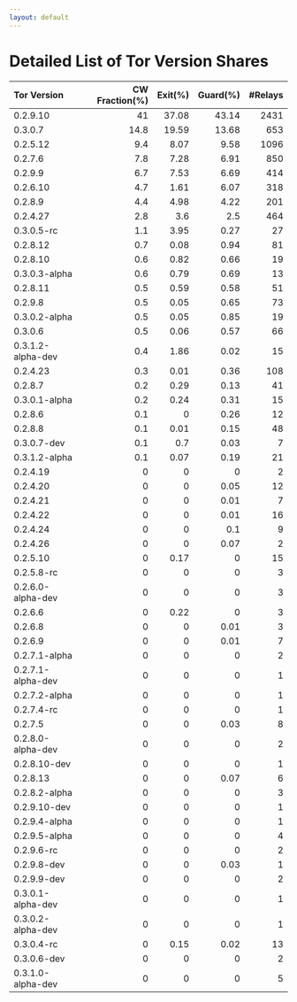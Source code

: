 ```yaml
---
layout: default
---
```



# Detailed List of Tor Version Shares

| Tor Version       |   CW Fraction(%) |   Exit(%) |   Guard(%) |   #Relays |
|:------------------|-----------------:|----------:|-----------:|----------:|
| 0.2.9.10          |             41   |     37.08 |      43.14 |      2431 |
| 0.3.0.7           |             14.8 |     19.59 |      13.68 |       653 |
| 0.2.5.12          |              9.4 |      8.07 |       9.58 |      1096 |
| 0.2.7.6           |              7.8 |      7.28 |       6.91 |       850 |
| 0.2.9.9           |              6.7 |      7.53 |       6.69 |       414 |
| 0.2.6.10          |              4.7 |      1.61 |       6.07 |       318 |
| 0.2.8.9           |              4.4 |      4.98 |       4.22 |       201 |
| 0.2.4.27          |              2.8 |      3.6  |       2.5  |       464 |
| 0.3.0.5-rc        |              1.1 |      3.95 |       0.27 |        27 |
| 0.2.8.12          |              0.7 |      0.08 |       0.94 |        81 |
| 0.2.8.10          |              0.6 |      0.82 |       0.66 |        19 |
| 0.3.0.3-alpha     |              0.6 |      0.79 |       0.69 |        13 |
| 0.2.8.11          |              0.5 |      0.59 |       0.58 |        51 |
| 0.2.9.8           |              0.5 |      0.05 |       0.65 |        73 |
| 0.3.0.2-alpha     |              0.5 |      0.05 |       0.85 |        19 |
| 0.3.0.6           |              0.5 |      0.06 |       0.57 |        66 |
| 0.3.1.2-alpha-dev |              0.4 |      1.86 |       0.02 |        15 |
| 0.2.4.23          |              0.3 |      0.01 |       0.36 |       108 |
| 0.2.8.7           |              0.2 |      0.29 |       0.13 |        41 |
| 0.3.0.1-alpha     |              0.2 |      0.24 |       0.31 |        15 |
| 0.2.8.6           |              0.1 |      0    |       0.26 |        12 |
| 0.2.8.8           |              0.1 |      0.01 |       0.15 |        48 |
| 0.3.0.7-dev       |              0.1 |      0.7  |       0.03 |         7 |
| 0.3.1.2-alpha     |              0.1 |      0.07 |       0.19 |        21 |
| 0.2.4.19          |              0   |      0    |       0    |         2 |
| 0.2.4.20          |              0   |      0    |       0.05 |        12 |
| 0.2.4.21          |              0   |      0    |       0.01 |         7 |
| 0.2.4.22          |              0   |      0    |       0.01 |        16 |
| 0.2.4.24          |              0   |      0    |       0.1  |         9 |
| 0.2.4.26          |              0   |      0    |       0.07 |         2 |
| 0.2.5.10          |              0   |      0.17 |       0    |        15 |
| 0.2.5.8-rc        |              0   |      0    |       0    |         3 |
| 0.2.6.0-alpha-dev |              0   |      0    |       0    |         3 |
| 0.2.6.6           |              0   |      0.22 |       0    |         3 |
| 0.2.6.8           |              0   |      0    |       0.01 |         3 |
| 0.2.6.9           |              0   |      0    |       0.01 |         7 |
| 0.2.7.1-alpha     |              0   |      0    |       0    |         2 |
| 0.2.7.1-alpha-dev |              0   |      0    |       0    |         1 |
| 0.2.7.2-alpha     |              0   |      0    |       0    |         1 |
| 0.2.7.4-rc        |              0   |      0    |       0    |         1 |
| 0.2.7.5           |              0   |      0    |       0.03 |         8 |
| 0.2.8.0-alpha-dev |              0   |      0    |       0    |         2 |
| 0.2.8.10-dev      |              0   |      0    |       0    |         1 |
| 0.2.8.13          |              0   |      0    |       0.07 |         6 |
| 0.2.8.2-alpha     |              0   |      0    |       0    |         3 |
| 0.2.9.10-dev      |              0   |      0    |       0    |         1 |
| 0.2.9.4-alpha     |              0   |      0    |       0    |         1 |
| 0.2.9.5-alpha     |              0   |      0    |       0    |         4 |
| 0.2.9.6-rc        |              0   |      0    |       0    |         2 |
| 0.2.9.8-dev       |              0   |      0    |       0.03 |         1 |
| 0.2.9.9-dev       |              0   |      0    |       0    |         2 |
| 0.3.0.1-alpha-dev |              0   |      0    |       0    |         1 |
| 0.3.0.2-alpha-dev |              0   |      0    |       0    |         1 |
| 0.3.0.4-rc        |              0   |      0.15 |       0.02 |        13 |
| 0.3.0.6-dev       |              0   |      0    |       0    |         2 |
| 0.3.1.0-alpha-dev |              0   |      0    |       0    |         5 |